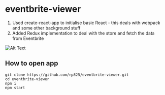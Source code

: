 # eventbrite-viewer

1. Used create-react-app to initialise basic React - this deals with webpack and some other background stuff
2. Added Redux implementation to deal with the store and fetch the data from Eventbrite

![Alt Text](https://github.com/rp825/eventbrite-viewer/blob/master/Recording.gif)

## How to open app

```
git clone https://github.com/rp825/eventbrite-viewer.git
cd eventbrite-viewer
npm i
npm start
```
 
